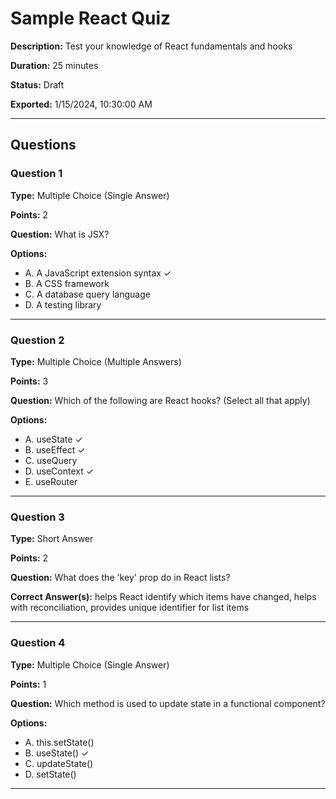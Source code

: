 # Sample React Quiz

**Description:** Test your knowledge of React fundamentals and hooks

**Duration:** 25 minutes

**Status:** Draft

**Exported:** 1/15/2024, 10:30:00 AM

---

## Questions

### Question 1

**Type:** Multiple Choice (Single Answer)

**Points:** 2

**Question:** What is JSX?

**Options:**
- A. A JavaScript extension syntax ✓
- B. A CSS framework
- C. A database query language
- D. A testing library

---

### Question 2

**Type:** Multiple Choice (Multiple Answers)

**Points:** 3

**Question:** Which of the following are React hooks? (Select all that apply)

**Options:**
- A. useState ✓
- B. useEffect ✓
- C. useQuery
- D. useContext ✓
- E. useRouter

---

### Question 3

**Type:** Short Answer

**Points:** 2

**Question:** What does the 'key' prop do in React lists?

**Correct Answer(s):** helps React identify which items have changed, helps with reconciliation, provides unique identifier for list items

---

### Question 4

**Type:** Multiple Choice (Single Answer)

**Points:** 1

**Question:** Which method is used to update state in a functional component?

**Options:**
- A. this.setState()
- B. useState() ✓
- C. updateState()
- D. setState()

---

